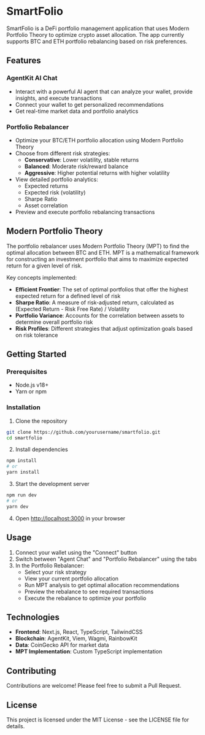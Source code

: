 # SmartFolio

SmartFolio is a DeFi portfolio management application that uses Modern Portfolio Theory to optimize crypto asset allocation. The app currently supports BTC and ETH portfolio rebalancing based on risk preferences.

## Features

### AgentKit AI Chat
- Interact with a powerful AI agent that can analyze your wallet, provide insights, and execute transactions
- Connect your wallet to get personalized recommendations
- Get real-time market data and portfolio analytics

### Portfolio Rebalancer
- Optimize your BTC/ETH portfolio allocation using Modern Portfolio Theory
- Choose from different risk strategies:
  - **Conservative**: Lower volatility, stable returns
  - **Balanced**: Moderate risk/reward balance
  - **Aggressive**: Higher potential returns with higher volatility
- View detailed portfolio analytics:
  - Expected returns
  - Expected risk (volatility)
  - Sharpe Ratio
  - Asset correlation
- Preview and execute portfolio rebalancing transactions

## Modern Portfolio Theory

The portfolio rebalancer uses Modern Portfolio Theory (MPT) to find the optimal allocation between BTC and ETH. MPT is a mathematical framework for constructing an investment portfolio that aims to maximize expected return for a given level of risk.

Key concepts implemented:
- **Efficient Frontier**: The set of optimal portfolios that offer the highest expected return for a defined level of risk
- **Sharpe Ratio**: A measure of risk-adjusted return, calculated as (Expected Return - Risk Free Rate) / Volatility
- **Portfolio Variance**: Accounts for the correlation between assets to determine overall portfolio risk
- **Risk Profiles**: Different strategies that adjust optimization goals based on risk tolerance

## Getting Started

### Prerequisites
- Node.js v18+
- Yarn or npm

### Installation

1. Clone the repository
```bash
git clone https://github.com/yourusername/smartfolio.git
cd smartfolio
```

2. Install dependencies
```bash
npm install
# or
yarn install
```

3. Start the development server
```bash
npm run dev
# or
yarn dev
```

4. Open [http://localhost:3000](http://localhost:3000) in your browser

## Usage

1. Connect your wallet using the "Connect" button
2. Switch between "Agent Chat" and "Portfolio Rebalancer" using the tabs
3. In the Portfolio Rebalancer:
   - Select your risk strategy
   - View your current portfolio allocation
   - Run MPT analysis to get optimal allocation recommendations
   - Preview the rebalance to see required transactions
   - Execute the rebalance to optimize your portfolio

## Technologies

- **Frontend**: Next.js, React, TypeScript, TailwindCSS
- **Blockchain**: AgentKit, Viem, Wagmi, RainbowKit
- **Data**: CoinGecko API for market data
- **MPT Implementation**: Custom TypeScript implementation

## Contributing

Contributions are welcome! Please feel free to submit a Pull Request.

## License

This project is licensed under the MIT License - see the LICENSE file for details.
